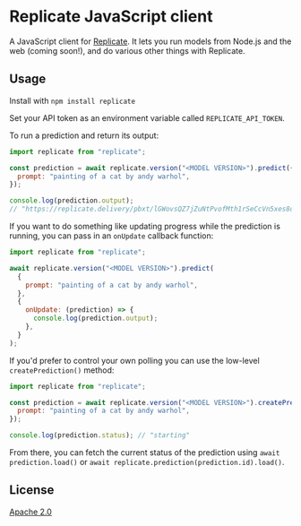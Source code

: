 # Replicate JavaScript client

A JavaScript client for [Replicate](https://replicate.com/). It lets you run
models from Node.js and the web (coming soon!), and do various other things with
Replicate.

## Usage

Install with `npm install replicate`

Set your API token as an environment variable called `REPLICATE_API_TOKEN`.

To run a prediction and return its output:

```js
import replicate from "replicate";

const prediction = await replicate.version("<MODEL VERSION>").predict({
  prompt: "painting of a cat by andy warhol",
});

console.log(prediction.output);
// "https://replicate.delivery/pbxt/lGWovsQZ7jZuNtPvofMth1rSeCcVn5xes8dWWdWZ64MlTi7gA/out-0.png"
```

If you want to do something like updating progress while the prediction is
running, you can pass in an `onUpdate` callback function:

```js
import replicate from "replicate";

await replicate.version("<MODEL VERSION>").predict(
  {
    prompt: "painting of a cat by andy warhol",
  },
  {
    onUpdate: (prediction) => {
      console.log(prediction.output);
    },
  }
);
```

If you'd prefer to control your own polling you can use the low-level
`createPrediction()` method:

```js
import replicate from "replicate";

const prediction = await replicate.version("<MODEL VERSION>").createPrediction({
  prompt: "painting of a cat by andy warhol",
});

console.log(prediction.status); // "starting"
```

From there, you can fetch the current status of the prediction using
`await prediction.load()` or `await replicate.prediction(prediction.id).load()`.

## License

[Apache 2.0](LICENSE)
